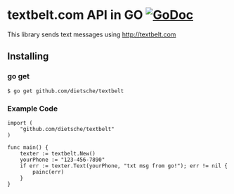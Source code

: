 textbelt.com API in GO  [![GoDoc](https://godoc.org/github.com/dietsche/textbelt?status.png)](https://godoc.org/github.com/dietsche/textbelt)
==================

This library sends text messages using http://textbelt.com

## Installing

### go get
    $ go get github.com/dietsche/textbelt

### Example Code
    import (
        "github.com/dietsche/textbelt"
    )
    
    func main() {
        texter := textbelt.New()
        yourPhone := "123-456-7890"
        if err := texter.Text(yourPhone, "txt msg from go!"); err != nil {
            painc(err)
        }
    }
